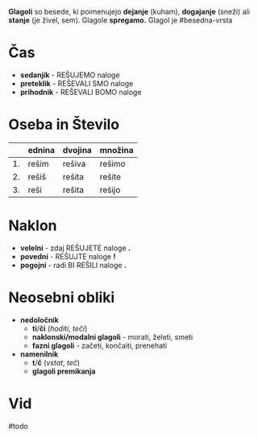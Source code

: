 **Glagoli** so besede, ki poimenujejo **dejanje** (kuham), **dogajanje** (sneži) ali **stanje** (je živel, sem). Glagole **spregamo.**
Glagol je #besedna-vrsta 

# Čas
+ **sedanjik** - REŠUJEMO naloge
+ **preteklik** - REŠEVALI SMO naloge
+ **prihodnik** - REŠEVALI BOMO naloge

# Oseba in Število
|     | ednina | dvojina | množina |
| --- | ------ | ------- | ------- |
| 1.  | rešim  | rešiva  | rešimo  |
| 2.  | rešiš  | rešita  | rešite  |
| 3.  | reši   | rešita  | rešijo  |

# Naklon
+ **velelni** - zdaj REŠUJETE naloge **.**
+ **povedni** - REŠUJTE naloge **!**
+ **pogojni** - radi BI REŠILI naloge **.**

# Neosebni obliki
+ **nedoločnik** 
	+ **ti**/**či** (*hoditi*, *teči*) 
	+ **naklonski/modalni glagoli** - morati, želeti, smeti
	+ **fazni glagoli** - začeti, končaiti, prenehati
+ **namenilnik**
	+ **t**/**č** (*vstat*, *teč*)
	+ **glagoli premikanja**

# Vid
#todo